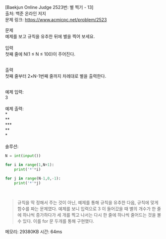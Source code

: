 [Baekjun Online Judge 2523번: 별 찍기 - 13] </br>
출처: 백준 온라인 저지</br>
문제 링크: <https://www.acmicpc.net/problem/2523> </br>



문제 </br>
예제를 보고 규칙을 유추한 뒤에 별을 찍어 보세요. </br>
</br>
입력</br>
첫째 줄에 N(1 ≤ N ≤ 100)이 주어진다. </br>

</br>출력</br>
첫째 줄부터 2×N-1번째 줄까지 차례대로 별을 출력한다.</br>

</br>
예제 입력: </br>
3 </br>
</br>
예제 출력:</br>
*</br>
**</br>
***</br>
**</br>
*</br>
</br>
솔루션:</br>

```python
N = int(input())

for i in range(1,N+1):
    print('*'*i)

for j in range(N-1,0,-1):
    print('*'*j)
```
</br> 

> 규칙을 딱 정해서 주는 것이 아닌, 예제를 통해 규칙을 유추한 다음, 규칙에 맞게 함수를 짜는 문제였다. 예제를 보니 입력으로 3 이 들어갔을 때 별의 개수가 한 줄에
  하나씩 증가하다가 세 개를 찍고 나서는 다시 한 줄에 하나씩 줄어드는 것을 볼 수 있다. 이를 for 문 두개를 통해 구현했다. 

메모리: 29380KB
시간: 64ms
